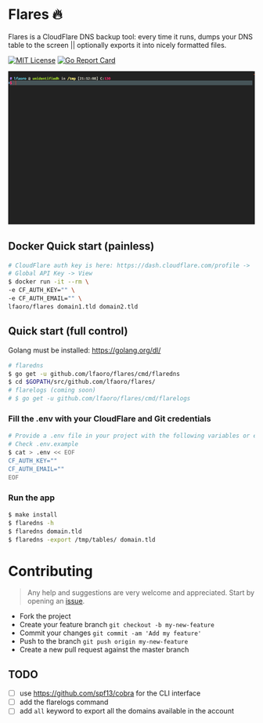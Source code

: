 # Flares 🔥

Flares is a CloudFlare DNS backup tool: every time it runs, dumps your DNS table to the screen || optionally exports it into nicely formatted files.

[![MIT License](https://img.shields.io/badge/license-MIT-blue.svg?style=flat)](LICENSE) [![Go Report Card](https://goreportcard.com/badge/github.com/lfaoro/flares)](https://goreportcard.com/report/github.com/lfaoro/flares)

![flaredns_demo](static/flaredns_demo.gif)

## Docker Quick start (painless)
```bash
# CloudFlare auth key is here: https://dash.cloudflare.com/profile ->
# Global API Key -> View
$ docker run -it --rm \
-e CF_AUTH_KEY="" \
-e CF_AUTH_EMAIL="" \
lfaoro/flares domain1.tld domain2.tld
```

## Quick start (full control)
Golang must be installed: https://golang.org/dl/
```bash
# flaredns
$ go get -u github.com/lfaoro/flares/cmd/flaredns
$ cd $GOPATH/src/github.com/lfaoro/flares/
# flarelogs (coming soon)
# $ go get -u github.com/lfaoro/flares/cmd/flarelogs
```
### Fill the .env with your CloudFlare and Git credentials
```bash
# Provide a .env file in your project with the following variables or export them.
# Check .env.example
$ cat > .env << EOF
CF_AUTH_KEY=""
CF_AUTH_EMAIL=""
EOF
```
### Run the app
```bash
$ make install
$ flaredns -h
$ flaredns domain.tld
$ flaredns -export /tmp/tables/ domain.tld
```

# Contributing
> Any help and suggestions are very welcome and appreciated. Start by opening an [issue](https://github.com/lfaoro/flares/issues/new).

- Fork the project
- Create your feature branch `git checkout -b my-new-feature`
- Commit your changes `git commit -am 'Add my feature'`
- Push to the branch `git push origin my-new-feature`
- Create a new pull request against the master branch

## TODO
- [ ] use https://github.com/spf13/cobra for the CLI interface
- [ ] add the flarelogs command
- [ ] add `all` keyword to export all the domains available in the account
